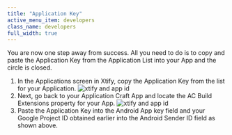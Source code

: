```yaml
---
title: "Application Key"
active_menu_item: developers
class_name: developers
full_width: true
---
```


You are now one step away from success. All you need to do is to copy and paste the Application Key from the Application List into your App and the circle is closed.

1. In the Applications screen in Xtify, copy the Application Key from the list for your Application.
![xtify and app id](/img/docs/xtify-appand-list.png)
1. Next, go back to your Application Craft App and locate the AC Build Extensions property for your App.
![xtify and app id](/img/docs/xtify-andkey-plugin.png)
1. Paste the Application Key into the Android App key field and your Google Project ID obtained earlier into the Android Sender ID field as shown above.



